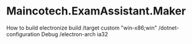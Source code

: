 # Maincotech.ExamAssistant.Maker

How to build
electronize build /target custom "win-x86;win" /dotnet-configuration Debug /electron-arch ia32